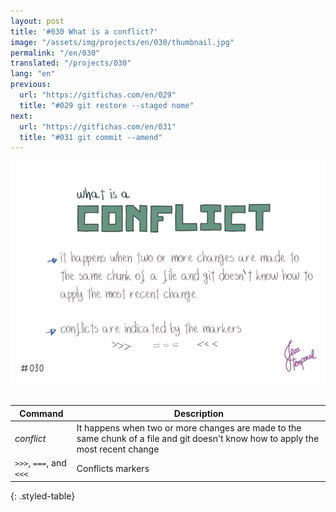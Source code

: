 ```yaml
---
layout: post
title: '#030 What is a conflict?'
image: "/assets/img/projects/en/030/thumbnail.jpg"
permalink: "/en/030"
translated: "/projects/030"
lang: "en"
previous:
  url: "https://gitfichas.com/en/029"
  title: "#029 git restore --staged nome"
next:
  url: "https://gitfichas.com/en/031"
  title: "#031 git commit --amend"
---
```


<img alt="A conflict happens if one or more changes are made to the same line in a file and git doesn't know which change to apply" src="/assets/img/projects/en/030/full.jpg"><br><br>

| Command | Description |
|---------|-------------|
| _conflict_ | It happens when two or more changes are made to the same chunk of a file and git doesn't know how to apply the most recent change |
| `>>>`, `===`, and `<<<` | Conflicts markers |
{: .styled-table}
